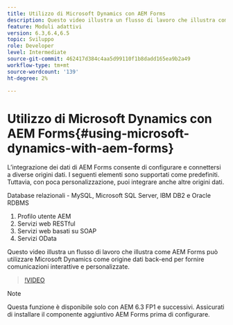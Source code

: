 ```yaml
---
title: Utilizzo di Microsoft Dynamics con AEM Forms
description: Questo video illustra un flusso di lavoro che illustra come AEM Forms può utilizzare Microsoft Dynamics come origine dati back-end per fornire comunicazioni interattive e personalizzate.
feature: Moduli adattivi
version: 6.3,6.4,6.5
topic: Sviluppo
role: Developer
level: Intermediate
source-git-commit: 462417d384c4aa5d99110f1b8dadd165ea9b2a49
workflow-type: tm+mt
source-wordcount: '139'
ht-degree: 2%

---
```



# Utilizzo di Microsoft Dynamics con AEM Forms{#using-microsoft-dynamics-with-aem-forms}

L’integrazione dei dati di AEM Forms consente di configurare e connettersi a diverse origini dati. I seguenti elementi sono supportati come predefiniti. Tuttavia, con poca personalizzazione, puoi integrare anche altre origini dati.

Database relazionali - MySQL, Microsoft SQL Server, IBM DB2 e Oracle RDBMS
1. Profilo utente AEM
1. Servizi web RESTful
1. Servizi web basati su SOAP
1. Servizi OData

Questo video illustra un flusso di lavoro che illustra come AEM Forms può utilizzare Microsoft Dynamics come origine dati back-end per fornire comunicazioni interattive e personalizzate.

>[!VIDEO](https://video.tv.adobe.com/v/20971?quality=9&learn=on)

>[!NOTE]
>
>Questa funzione è disponibile solo con AEM 6.3 FP1 e successivi. Assicurati di installare il componente aggiuntivo AEM Forms prima di configurare.

